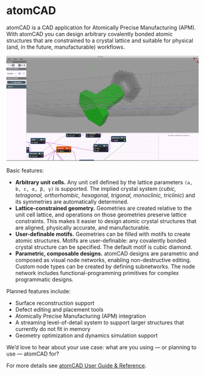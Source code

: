 # atomCAD

atomCAD is a CAD application for Atomically Precise Manufacturing (APM).
With atomCAD you can design arbitrary covalently bonded atomic structures that are constrained to a crystal lattice and suitable for physical (and, in the future, manufacturable) workflows.

![](./doc/atomCAD_images/nut-bolt-example0-1.png)

Basic features:
- **Arbitrary unit cells.** Any unit cell defined by the lattice parameters `(a, b, c, α, β, γ)` is supported. The implied crystal system (*cubic, tetragonal, orthorhombic, hexagonal, trigonal, monoclinic, triclinic*) and its symmetries are automatically determined.
- **Lattice-constrained geometry.** Geometries are created relative to the unit cell lattice, and operations on those geometries preserve lattice constraints. This makes it easier to design atomic crystal structures that are aligned, physically accurate, and manufacturable.
- **User-definable motifs.** Geometries can be filled with motifs to create atomic structures. Motifs are user-definable: any covalently bonded crystal structure can be specified. The default motif is cubic diamond.
- **Parametric, composable designs.** atomCAD designs are parametric and composed as visual node networks, enabling non-destructive editing. Custom node types can be created by defining subnetworks. The node network includes functional-programming primitives for complex programmatic designs.

Planned features include:

- Surface reconstruction support
- Defect editing and placement tools
- Atomically Precise Manufacturing (APM) integration
- A streaming level-of-detail system to support larger structures that currently do not fit in memory
- Geometry optimization and dynamics simulation support

We’d love to hear about your use case: what are you using — or planning to use — atomCAD for?

For more details see [atomCAD User Guide & Reference](./doc/atomCAD_user_guide.md).
